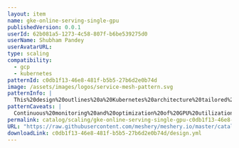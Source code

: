 ```yaml
---
layout: item
name: gke-online-serving-single-gpu
publishedVersion: 0.0.1
userId: 62b081a5-1273-4c58-807f-b6be539275d0
userName: Shubham Pandey
userAvatarURL:
type: scaling
compatibility:
  - gcp
  - kubernetes
patternId: c0db1f13-46e8-481f-b5b5-27b6d2e0b74d
image: /assets/images/logos/service-mesh-pattern.svg
patternInfo: |
  This%20design%20outlines%20a%20Kubernetes%20architecture%20tailored%20for%20online%20serving%20workloads%20that%20require%20GPU%20acceleration.%20This%20design%20is%20optimized%20for%20Google%20Kubernetes%20Engine%20(GKE)%2C%20leveraging%20a%20single%20GPU%20instance%20to%20enhance%20computational%20performance%20for%20machine%20learning%20inference%2C%20real-time%20analytics%2C%20or%20other%20GPU-intensive%20tasks.
patternCaveats: |
  Continuous%20monitoring%20and%20optimization%20of%20GPU%20utilization%20and%20workload%20distribution%20are%20necessary%20to%20maintain%20optimal%20performance%20and%20avoid%20resource%20contention%20among%20Pods%20sharing%20GPU%20resources.
permalink: catalog/scaling/gke-online-serving-single-gpu-c0db1f13-46e8-481f-b5b5-27b6d2e0b74d.html
URL: "https://raw.githubusercontent.com/meshery/meshery.io/master/catalog/c0db1f13-46e8-481f-b5b5-27b6d2e0b74d/0.0.1/design.yml"
downloadLink: c0db1f13-46e8-481f-b5b5-27b6d2e0b74d/design.yml
---
```

